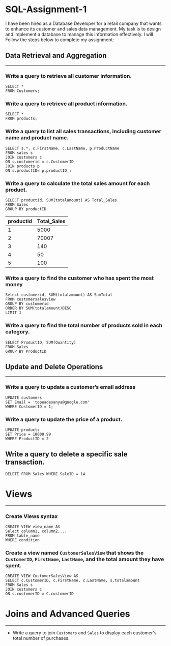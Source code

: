 # SQL-Assignment-1
I have been hired as a Database Developer for a retail company that wants to enhance its customer and sales data management. My task is to design and implement a database to manage this information effectively. I will Follow the steps below to complete my assignment:

## Data Retrieval and Aggregation
---
   
### Write a query to retrieve all customer information.

```
SELECT *
FROM Customers;
```

### Write a query to retrieve all product information.
```
SELECT *
FROM products;
```

### Write a query to list all sales transactions, including customer name and product name.

```
SELECT s.*, c.FirstName, c.LastName, p.ProductName
FROM sales s
JOIN customers c
ON s.customerid = c.CustomerID
JOIN products p
ON s.productID= p.productID ;
```

### Write a query to calculate the total sales amount for each product.

```
SELECT productid, SUM(totalamount) AS Total_Sales
FROM Sales
GROUP BY productID
```
 |productid| Total_Sales|
 |:--------|:-----------|
 |1       |        5000|
 |2       |       70007|
 |3       |        140|
 |4       |         50|
 |5       |        100|


### Write a query to find the customer who has spent the most money
```
Select customerid, SUM(totalamount) AS SumTotal
FROM customersalesview
GROUP BY customerid
ORDER BY SUM(totalamount)DESC
LIMIT 1

```


### Write a query to find the total number of products sold in each category.

```
SELECT ProductID, SUM(Quantity)
FROM Sales
GROUP BY ProductID
```

## Update and Delete Operations
---

### Write a query to update a customer’s email address

```
UPDATE customers
SET Email = 'topeadesanya@google.com'
WHERE CustomerID = 1; 
```

### Write a query to update the price of a product.

```
UPDATE products
SET Price = 10000.99
WHERE ProductID = 2
```

## Write a query to delete a specific sale transaction.
```
DELETE FROM Sales WHERE SaleID = 14
```

# Views
---
### Create Views syntax
```
CREATE VIEW view_name AS
Select column1, column2,...
FROM table_name
WHERE condition
```
### Create a view named `CustomerSalesView` that shows the `CustomerID`, `FirstName`, `LastName`, and the total amount they have spent.
```
CREATE VIEW CustomerSalesView AS
SELECT c.CustomerID, c.FirstName, c.LastName, s.totalamount
FROM Sales s
JOIN customers c
ON s.customerID = C.customerID

```


# Joins and Advanced Queries
---
   - Write a query to join `Customers` and `Sales` to display each customer's total number of purchases.

